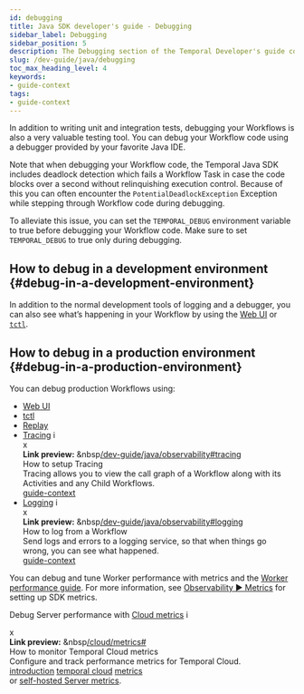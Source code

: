 ```yaml
---
id: debugging
title: Java SDK developer's guide - Debugging
sidebar_label: Debugging
sidebar_position: 5
description: The Debugging section of the Temporal Developer's guide covers the many ways to debug your application.
slug: /dev-guide/java/debugging
toc_max_heading_level: 4
keywords:
- guide-context
tags:
- guide-context
---
```


<!-- THIS FILE IS GENERATED. DO NOT EDIT THIS FILE DIRECTLY -->

In addition to writing unit and integration tests, debugging your Workflows is also a very valuable testing tool.
You can debug your Workflow code using a debugger provided by your favorite Java IDE.

Note that when debugging your Workflow code, the Temporal Java SDK includes deadlock detection which fails a Workflow Task in case the code blocks over a second without relinquishing execution control.
Because of this you can often encounter the `PotentialDeadlockException` Exception while stepping through Workflow code during debugging.

To alleviate this issue, you can set the `TEMPORAL_DEBUG` environment variable to true before debugging your Workflow code. Make sure to set `TEMPORAL_DEBUG` to true only during debugging.

## How to debug in a development environment {#debug-in-a-development-environment}

In addition to the normal development tools of logging and a debugger, you can also see what’s happening in your Workflow by using the [Web UI](/web-ui) or [`tctl`](/tctl-v1).

## How to debug in a production environment {#debug-in-a-production-environment}

You can debug production Workflows using:

- [Web UI](/web-ui)
- [tctl](/tctl-v1)
- [Replay](#replay)
- [Tracing](/dev-guide/java/observability#tracing) <span id="i-7addb436-ea66-4921-83d0-bb82eee9d4f9" class="clickable-i clickable-link-preview">i</span><div id="preview-modal-7addb436-ea66-4921-83d0-bb82eee9d4f9" class="preview-modal"><div class="modal-header"><div id="x-7addb436-ea66-4921-83d0-bb82eee9d4f9" class="clickable-x clickable-link-preview">x</div><b>Link preview:</b>&nbsp;&nbsp<a href="/dev-guide/java/observability#tracing">/dev-guide/java/observability#tracing</a></div><div class="preview-modal-title">How to setup Tracing</div><div class="preview-modal-description">Tracing allows you to view the call graph of a Workflow along with its Activities and any Child Workflows.</div><div class="preview-modal-tags"><a class="preview-modal-tag" href="/tags/guide-context">guide-context</a></div></div>
- [Logging](/dev-guide/java/observability#logging) <span id="i-cf06a8f0-b539-462a-938b-1b3e2f4ecd58" class="clickable-i clickable-link-preview">i</span><div id="preview-modal-cf06a8f0-b539-462a-938b-1b3e2f4ecd58" class="preview-modal"><div class="modal-header"><div id="x-cf06a8f0-b539-462a-938b-1b3e2f4ecd58" class="clickable-x clickable-link-preview">x</div><b>Link preview:</b>&nbsp;&nbsp<a href="/dev-guide/java/observability#logging">/dev-guide/java/observability#logging</a></div><div class="preview-modal-title">How to log from a Workflow</div><div class="preview-modal-description">Send logs and errors to a logging service, so that when things go wrong, you can see what happened.</div><div class="preview-modal-tags"><a class="preview-modal-tag" href="/tags/guide-context">guide-context</a></div></div>

You can debug and tune Worker performance with metrics and the [Worker performance guide](/dev-guide/worker-performance).
For more information, see [Observability ▶️ Metrics](/dev-guide/java/observability#metrics) for setting up SDK metrics.

Debug Server performance with [Cloud metrics](/cloud/metrics#) <span id="i-6403a3e2-2c2b-40d2-b579-100543639a23" class="clickable-i clickable-link-preview">i</span><div id="preview-modal-6403a3e2-2c2b-40d2-b579-100543639a23" class="preview-modal"><div class="modal-header"><div id="x-6403a3e2-2c2b-40d2-b579-100543639a23" class="clickable-x clickable-link-preview">x</div><b>Link preview:</b>&nbsp;&nbsp<a href="/cloud/metrics#">/cloud/metrics#</a></div><div class="preview-modal-title">How to monitor Temporal Cloud metrics</div><div class="preview-modal-description">Configure and track performance metrics for Temporal Cloud.</div><div class="preview-modal-tags"><a class="preview-modal-tag" href="/tags/introduction">introduction</a> <a class="preview-modal-tag" href="/tags/temporal cloud">temporal cloud</a> <a class="preview-modal-tag" href="/tags/metrics">metrics</a></div></div> or [self-hosted Server metrics](/kb/legacy-oss-prod-deploy#scaling-and-metrics).
